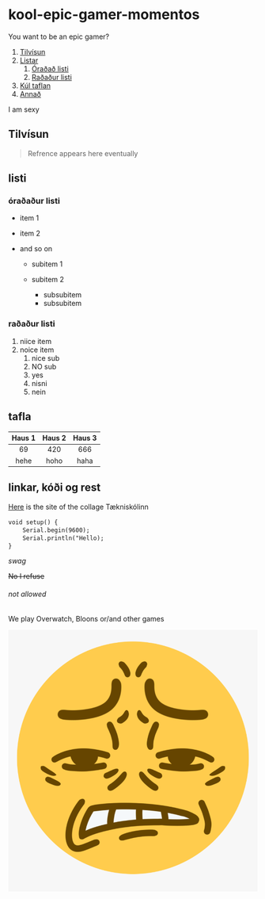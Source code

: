 # kool-epic-gamer-momentos
You want to be an epic gamer?

1. [Tilvísun](#tilvísun)
1. [Listar](#listi)
    1. [Óraðað listi](#óraðaður-listi)
    1. [Raðaður listi](#raðaður-listi) 
1. [Kúl taflan](#tafla)
1. [Annað](#linkar-kóði-og-rest)




I am sexy
## Tilvísun
> Refrence appears here eventually
## listi
### óraðaður listi
- item 1

- item 2

- and so on

    - subitem 1
    - subitem 2

        - subsubitem
        - subsubitem
### raðaður listi
1. niice item
2. noice item
    1. nice sub
    2. NO sub
    3. yes
    4. nisni
    5. nein
## tafla

Haus 1 | Haus 2 | Haus 3
:---: | :---: | :---:
69 | 420 | 666
hehe | hoho | haha

## linkar, kóði og rest
[Here](https://www.tskoli.is) is the site of the collage Tækniskólinn


<!-- Code from arduino
-->
```arduino 
void setup() {
    Serial.begin(9600);
    Serial.println("Hello);
}
```

<!--**Swag, *More* \*Swag**
-->

*swag*

~~No I refuse~~
###### not  allowed

We play Overwatch, Bloons or/and other games

![Some good explanation](108-1083789_cringe-discord-emoji-clipart-png-download-transparent-png.png)
